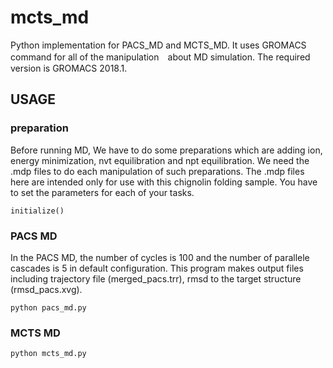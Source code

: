 # mcts_md
Python implementation for PACS_MD and MCTS_MD.
It uses GROMACS command for all of the manipulation　about MD simulation.
The required version is GROMACS 2018.1.
## USAGE
### preparation
Before running MD, We have to do some preparations which are adding ion, energy minimization, nvt equilibration and npt equilibration.
We need the .mdp files to do each manipulation of such preparations. The .mdp files here are intended only for use with this chignolin folding
sample. You have to set the parameters for each of your tasks.  
```
initialize() 
```
### PACS MD
In the PACS MD, the number of cycles is 100 and the number of parallele cascades is 5 in default configuration.
This program makes output files including trajectory file (merged_pacs.trr), rmsd to the target structure (rmsd_pacs.xvg).
```
python pacs_md.py
```
### MCTS MD
```
python mcts_md.py 
```

